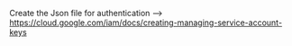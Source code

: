 Create the Json file for authentication --> https://cloud.google.com/iam/docs/creating-managing-service-account-keys